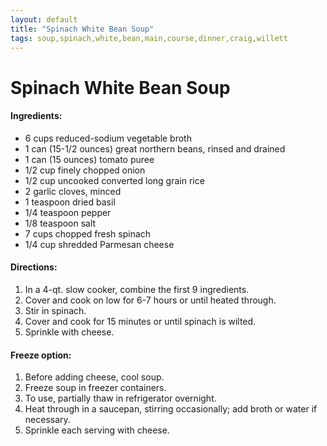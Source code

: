 ```yaml
---
layout: default
title: "Spinach White Bean Soup"
tags: soup,spinach,white,bean,main,course,dinner,craig,willett
---
```

# Spinach White Bean Soup

#### Ingredients:
- 6 cups reduced-sodium vegetable broth
- 1 can (15-1/2 ounces) great northern beans, rinsed and drained
- 1 can (15 ounces) tomato puree
- 1/2 cup finely chopped onion
- 1/2 cup uncooked converted long grain rice
- 2 garlic cloves, minced
- 1 teaspoon dried basil
- 1/4 teaspoon pepper
- 1/8 teaspoon salt
- 7 cups chopped fresh spinach
- 1/4 cup shredded Parmesan cheese

#### Directions:
1. In a 4-qt. slow cooker, combine the first 9 ingredients.
2. Cover and cook on low for 6-7 hours or until heated through.
3. Stir in spinach.
4. Cover and cook for 15 minutes or until spinach is wilted.
5. Sprinkle with cheese.

#### Freeze option:
1. Before adding cheese, cool soup.
2. Freeze soup in freezer containers.
3. To use, partially thaw in refrigerator overnight.
4. Heat through in a saucepan, stirring occasionally; add broth or water if necessary.
5. Sprinkle each serving with cheese.
